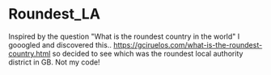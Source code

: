 # Roundest_LA

Inspired by the question "What is the roundest country in the world" I gooogled and discovered this.. https://gciruelos.com/what-is-the-roundest-country.html so decided to see which was the roundest local authority district in GB.
Not my code! 

